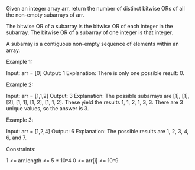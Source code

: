 Given an integer array arr, return the number of distinct bitwise ORs of all
the non-empty subarrays of arr.

The bitwise OR of a subarray is the bitwise OR of each integer in the
subarray. The bitwise OR of a subarray of one integer is that integer.

A subarray is a contiguous non-empty sequence of elements within an array.


Example 1:


Input: arr = [0]
Output: 1
Explanation: There is only one possible result: 0.


Example 2:


Input: arr = [1,1,2]
Output: 3
Explanation: The possible subarrays are [1], [1], [2], [1, 1], [1, 2], [1, 1,
2].
These yield the results 1, 1, 2, 1, 3, 3.
There are 3 unique values, so the answer is 3.


Example 3:


Input: arr = [1,2,4]
Output: 6
Explanation: The possible results are 1, 2, 3, 4, 6, and 7.



Constraints:


1 <= arr.length <= 5 * 10^4
0 <= arr[i] <= 10^9




